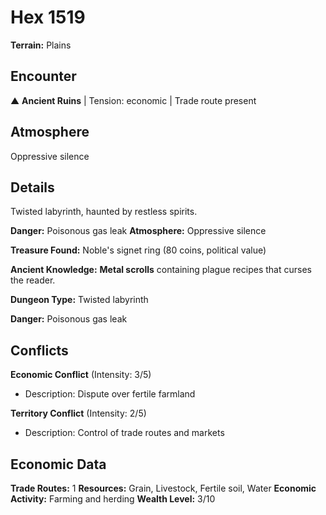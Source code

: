 # Hex 1519

**Terrain:** Plains

## Encounter
▲ **Ancient Ruins** | Tension: economic | Trade route present

## Atmosphere
Oppressive silence

## Details
Twisted labyrinth, haunted by restless spirits.

**Danger:** Poisonous gas leak
**Atmosphere:** Oppressive silence

**Treasure Found:** Noble's signet ring (80 coins, political value)

**Ancient Knowledge:** **Metal scrolls** containing plague recipes that curses the reader.

**Dungeon Type:** Twisted labyrinth

**Danger:** Poisonous gas leak

## Conflicts
**Economic Conflict** (Intensity: 3/5)
- Description: Dispute over fertile farmland

**Territory Conflict** (Intensity: 2/5)
- Description: Control of trade routes and markets

## Economic Data
**Trade Routes:** 1
**Resources:** Grain, Livestock, Fertile soil, Water
**Economic Activity:** Farming and herding
**Wealth Level:** 3/10
